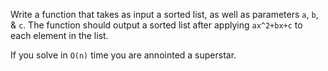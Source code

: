 Write a function that takes as input a sorted list, as well as parameters `a`, `b`, & `c`. The function should output a sorted list after applying `ax^2+bx+c` to each element in the list.

If you solve in `O(n)` time you are annointed a superstar.